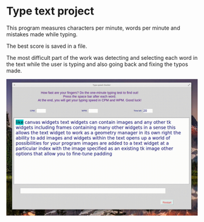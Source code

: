 # Type text project

This program measures characters per minute, words per minute and mistakes made while typing.

The best score is saved in a file.

The most difficult part of the work was detecting and selecting each word in the text while the user is typing and also going back and fixing the typos made.


<div id="header" align="center">
  <img src="./../../Assets/typetext.gif"/>
</div>




